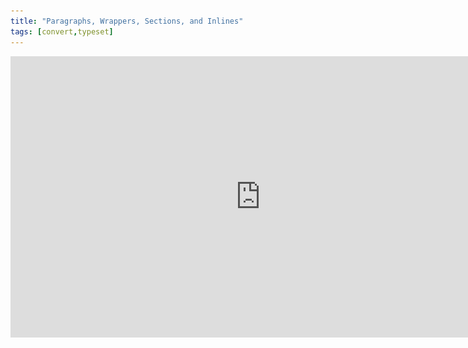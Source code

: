 ```yaml
---
title: "Paragraphs, Wrappers, Sections, and Inlines"
tags: [convert,typeset]
---
```

 
<html><body><section data-type="chapter" class="hsecchapter" data-hederis-type="hsecchapter" id="paragraphs-wrappers-and-sections" data-pi-attrs="id: paragraphs-wrappers-and-sections; data-tags: convert,typeset;" role="doc-chapter" data-tags="convert,typeset" data-author-name=" " data-book-title=" " title="Paragraphs, Wrappers, Sections, and Inlines"><iframe width="800" height="450" src="https://www.youtube.com/embed/vAIajtvdjKM" frameborder="0" allow="accelerometer;encrypted-media;gyroscope;picture-in-picture" allowfullscreen=""/><p data-embedded-html="true">INTENTIONALLY BLANK</p><p class="hblkp" data-hederis-type="hblkp" id="p0SCX9tIX">There are four categories of styles that we use in Hederis: paragraphs, wrappers, sections, and inlines. <strong data-hederis-type="hspanstrong" id="pKAycgt6C">Paragraphs</strong> are the types of content that you&#8217;re probably most familiar with: chapter titles, plain text paragraphs, quote paragraphs, list items, and so on all fall into this category.</p><p class="hblkp" data-hederis-type="hblkp" id="pbh8PIMJ6"><strong class="hspanstrong" data-hederis-type="hspanstrong" id="p4ELnXVcW">Wrappers</strong> are a way to group certain paragraphs together that should be distinguished from the main flow of text in some way. For example, if you have multiple paragraphs in an extract, those would be wrapped accordingly. Some other examples are poems, letters, epigraphs, and lists. See &#8220;<a href="{% link _docs/add-a-wrapper.md %}" class="hspana" data-hederis-type="hspana" id="p0lF3KPX8">Add a Wrapper</a>&#8221; for more on this.</p><p class="hblkp" data-hederis-type="hblkp" id="pfDRx2IQ1">In your Word manuscript, wrappers look like this:</p><img data-hederis-type="hblkimg" class="hblkimg" id="povX7lbWY" src="/images/wrapper1.png" data-img-src="/images/wrapper1.png"/><p class="hblkp" data-hederis-type="hblkp" id="pdVL8kyDk">Many people are accustomed to using unique paragraph styles for everything, which results in very large style sets. For example, you&#8217;d need separate styles for body text vs. a text paragraph inside an extract, or for an extract title vs. a sidebar title. By using wrappers, we make it much easier to manage the number of paragraph styles you need to use. You can use the <em data-hederis-type="hspanem" id="pbWz5gWKs">HED Plain text paragraph</em> style for both your main body text and for the text inside your extracts, and because your extracts are enclosed in a wrapper, you&#8217;ll still be able to design those paragraphs differently if you want to. (See &#8220;<a href="{% link _docs/semantic-tagging.md %}" class="hspana" data-hederis-type="hspana" id="pcwqU3EPd">Sections &amp; Text</a>&#8221; for more on how this works.)</p><p class="hblkp" data-hederis-type="hblkp" id="posIaDHU0"><strong class="hspanstrong" data-hederis-type="hspanstrong" id="pAQYblBJ8">Sections</strong> are the main chunks of your manuscript&#8212;you probably use words like chapters, parts, appendixes, prefaces, etc., to describe the sections in your book. At Hederis, we have special styles to mark your section breaks (see &#8220;<a href="{% link _docs/add-a-section.md %}" class="hspana" data-hederis-type="hspana" id="pDO7MxGHu">Add a Section</a>&#8221; to learn more). These section break styles tell our app where and how to split up your manuscript, and these breaks are used to create book features like your ebook table of contents (you can have more granular control over that if you want to &#8211; check out &#8220;<a href="{% link _docs/autogen-a-toc.md %}" class="hspana" data-hederis-type="hspana" id="pGqvRW69J">Automatically Generate a Table of Contents</a>&#8221; for more). In Word, section breaks look like this:</p><img data-hederis-type="hblkimg" class="hblkimg" id="pXIZ4sMeP" src="/images/sectbr.png" data-img-src="/images/sectbr.png"/><p class="hblkp" data-hederis-type="hblkp" id="pVwFylwDB"><strong class="hspanstrong" data-hederis-type="hspanstrong" id="pNQWRQNU7">Inlines</strong> are the individual letters, words, and other symbols that make up your text. When you want to add a special meaning or style to a span of letters or words within a paragraph, you&#8217;d use an Inline style, like HED SPAN Bold, HED SPAN Small Caps, or HED SPAN Key phrase. See <a href="{% link _docs/list-of-word-styles.md %}" class="hspana" data-hederis-type="hspana" id="pVZVMVM0Z">the appendix</a> for a full list of our Inline styles.</p><div class="hwprbox box" data-hederis-type="hwprbox" id="pDXTK9R26" data-type="sidebar"><p class="hblktype" data-hederis-type="hblktype" id="p6zwuwvpk">Note</p><p class="hblkp" data-hederis-type="hblkp" id="pOcr9JVMi">To request a new style for a type of content we don&#8217;t have covered with our existing styles, email us at <a href="mailto:help@hederis.com" class="hspana" data-hederis-type="hspana" id="pP4xNEsRC">help@hederis.com</a>.</p></div></section></body></html>
